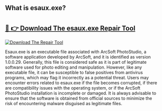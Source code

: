 ## What is esaux.exe? 

# <h2><a href="https://exedetect.com/download.php?esaux.exe">🔗 👉 Download The esaux.exe Repair Tool</a></h2>

[![Download The Repair Tool](https://exedetect.com/download-button.jpg)](https://exedetect.com/download.php?esaux.exe)

Esaux.exe is an executable file associated with ArcSoft PhotoStudio, a software application developed by ArcSoft, and it is identified as version 1.0.0.29. Generally, this file is considered safe as it is part of legitimate software used for photo editing and manipulation. However, like any executable file, it can be susceptible to false positives from antivirus programs, which may flag it incorrectly as a potential threat. Users may encounter errors related to esaux.exe if the file becomes corrupted, if there are compatibility issues with the operating system, or if the ArcSoft PhotoStudio installation is incomplete or damaged. It is always advisable to ensure that the software is obtained from official sources to minimize the risk of encountering malware disguised as legitimate files.